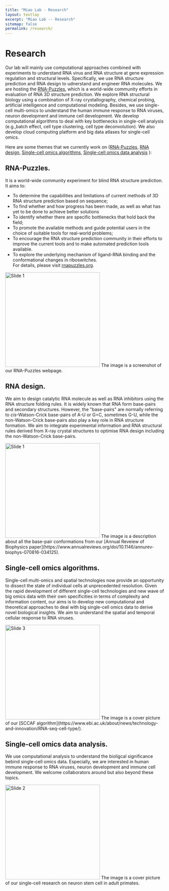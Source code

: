 ```yaml
---
title: "Miao Lab - Research"
layout: textlay
excerpt: "Miao Lab -- Research"
sitemap: false
permalink: /research/
---
```


# Research

Our lab will mainly use computational approaches combined with experiments to understand RNA virus and RNA structure at gene expression regulation and structural levels.
Specifically, we use RNA structure prediction and RNA design to udnerstand and engineer RNA molecules. We are hosting the [RNA-Puzzles](http://www.rnapuzzles.org), which is a world-wide community efforts in evaluation of RNA 3D structure prediction. We explore RNA structural biology using a combination of X-ray crystallography, chemical probing, artificial intelligence and computational modeling. 
Besides, we use single-cell multi-omics to understand the human immune response to RNA viruses, neuron development and immune cell development. We develop computational algorithms to deal with key bottlenecks in single-cell analysis (e.g.,batch effect, cell type clustering, cell type deconvolution). We also develop cloud computing platform and big data atlases for single-cell omics.

Here are some themes that we currently work on ([RNA-Puzzles](#rna-puzzles), [RNA design](#rna-design), [Single-cell omics algorithms](#single-cell-omics-algorithms), [Single-cell omics data analysis](#single-cell-omics-data-analysis) ):

## RNA-Puzzles.

It is a world-wide community experiment for blind RNA structure prediction.    
It aims to:     
* To determine the capabilities and limitations of current methods of 3D RNA structure prediction based on sequence;    
* To find whether and how progress has been made, as well as what has yet to be done to achieve better solutions    
* To identify whether there are specific bottlenecks that hold back the field;
* To promote the available methods and guide potential users in the choice of suitable tools for real-world problems;
* To encourage the RNA structure prediction community in their efforts to improve the current tools and to make automated prediction tools available.
* To explore the underlying mechanism of ligand-RNA binding and the conformational changes in riboswitches.    
For details, please visit [rnapuzzles.org](http://www.rnapuzzles.org).     

<img src="{{ site.url }}{{ site.baseurl }}/images/homepic/rnapuzzles_screenshot.png" alt="Slide 1" style="height:300px;"/>    
The image is a screenshot of our RNA-Puzzles webpage.     

## RNA design.

We aim to design catalytic RNA molecule as well as RNA inhibitors using the RNA structure folding rules. 
It is widely known that RNA form base-pairs and secondary structures. However, the "base-pairs" are normally referring to *cis*-Watson-Crick base-pairs of A-U or G=C, sometimes G-U, while 
the non-Watson-Crick base-pairs also play a key role in RNA structure formation. We aim to integrate experimental information and RNA structural rules derived from X-ray crystal structures 
to optimise RNA design including the non-Watson-Crick base-pairs. 

<img src="{{ site.url }}{{ site.baseurl }}/images/respic/nonWC_design.png" alt="Slide 1" style="height:300px;"/>    
The image is a description about all the base-pair conformations from our [Annual Reveiew of Biophysics paper](https://www.annualreviews.org/doi/10.1146/annurev-biophys-070816-034125). 


## Single-cell omics algorithms.

Single-cell multi-omics and spatial technologies now provide an opportunity to dissect the state of individual cells at unprecedented resolution. 
Given the rapid development of different single-cell technologies and new wave of big omics data with their own specificities in terms of complexity and information content, 
our aims is to develop new computational and theoretical approaches to deal with big single-cell omics data to derive novel biological insights. We aim to understand the spatial
and temporal cellular response to RNA viruses. 

<img src="{{ site.url }}{{ site.baseurl }}/images/homepic/sccaf_cover.jpg" alt="Slide 3" style="height:300px;"/>    
The image is a cover picture of our [SCCAF algorithm](https://www.ebi.ac.uk/about/news/technology-and-innovation/RNA-seq-cell-type/).     


## Single-cell omics data analysis.

We use computational analysis to understand the bioligcal significance bebind single-cell omics data. Especially, we are interested in human immune response to RNA viruses, neuron development and immune cell development. 
We welcome collaborators around but also beyond these topics. 

<img src="{{ site.url }}{{ site.baseurl }}/images/homepic/monkey_cover1.jpeg" alt="Slide 2" style="height:300px;"/>    
The image is a cover picture of our single-cell research on neuron stem cell in adult primates.     
